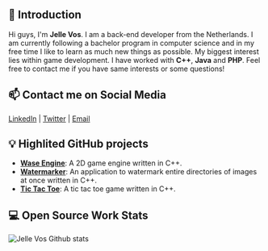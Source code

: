## 👋 Introduction

Hi guys, I'm **Jelle Vos**. I am a back-end developer from the Netherlands. I am currently following a bachelor program in computer science and in my free time I like to learn as much new things as possible. My biggest interest lies within game development.
I have worked with **C++**, **Java** and **PHP**. Feel free to contact me if you have same interests or some questions!

## 📫 Contact me on Social Media

[LinkedIn](https://www.linkedin.com/in/vosjellevos/) | [Twitter](https://twitter.com/Jelle_Vos1) | [Email](mailto:jelle.vos@outlook.com)

## 💡 Highlited GitHub projects
- [**Wase Engine**](https://github.com/JelleVos1/sdl-game-engine): A 2D game engine written in C++.
- [**Watermarker**](https://github.com/JelleVos1/watermarker): An application to watermark entire directories of images at once written in C++.
- [**Tic Tac Toe**](https://github.com/JelleVos1/Tic-Tac-Toe): A tic tac toe game written in C++.

<!--## 📚 Tech Articles and Talks -->

<!--You can find a list of my talks' presentation on 📖 . -->

<!--And get all my post articles in my blog 📝. -->
 
## 💻 Open Source Work Stats


![Jelle Vos Github stats](https://github-readme-stats.vercel.app/api?username=JelleVos1&show_icons=true)

